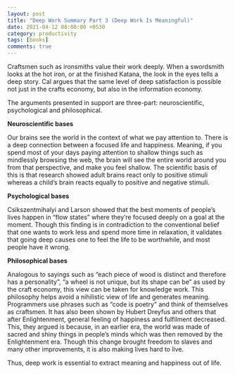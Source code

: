 ```yaml
---
layout: post
title: "Deep Work Summary Part 3 (Deep Work Is Meaningful)"
date: 2021-04-12 08:00:00 +0530
category: productivity
tags: [books]
comments: true
---
```

Craftsmen such as ironsmiths value their work deeply. When a swordsmith looks at the hot iron, or at the finished Katana, the look in the eyes tells a deep story. Cal argues that the same level of deep satisfaction is possible not just in the crafts economy, but also in the information economy.

The arguments presented in support are three-part: neuroscientific, psychological and philosophical.

**Neuroscientific bases**

Our brains see the world in the context of what we pay attention to. There is a deep connection between a focused life and happiness. Meaning, if you spend most of your days paying attention to shallow things such as mindlessly browsing the web, the brain will see the entire world around you from that perspective, and make you feel shallow. The scientific basis of this is that research showed adult brains react only to positive stimuli whereas a child’s brain reacts equally to positive and negative stimuli.

**Psychological bases**

Csikszentmihalyi and Larson showed that the best moments of people’s lives happen in “flow states” where they’re focused deeply on a goal at the moment. Though this finding is in contradiction to the conventional belief that one wants to work less and spend more time in relaxation, it validates that going deep causes one to feel the life to be worthwhile, and most people have it wrong.

**Philosophical bases**

Analogous to sayings such as “each piece of wood is distinct and therefore has a personality”, “a wheel is not unique, but its shape can be” as used by the craft economy, this view can be taken for knowledge work. This philosophy helps avoid a nihilistic view of life and generates meaning. Programmers use phrases such as “code is poetry” and think of themselves as craftsmen.
It has also been shown by Hubert Dreyfus and others that after Enlightenment, general feeling of happiness and fulfilment decreased. This, they argued is because, in an earlier era, the world was made of sacred and shiny things in people’s minds which was then removed by the Enlightenment era. Though this change brought freedom to slaves and many other improvements, it is also making lives hard to live.

Thus, deep work is essential to extract meaning and happiness out of life.
